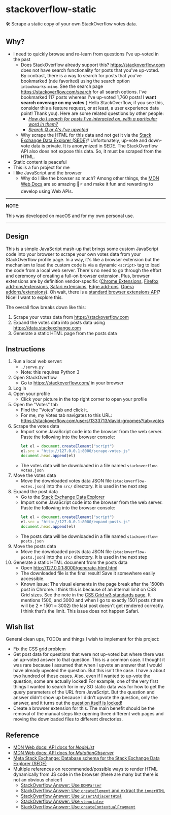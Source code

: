 # stackoverflow-static

🛠 Scrape a static copy of your own StackOverflow votes data.

## Why?

* I need to quickly browse and re-learn from questions I've up-voted in the past
    * Does StackOverflow already support this? <https://stackoverflow.com> does not have search functionality for posts
      that you've up-voted. By contrast, there is a way to search for posts that you've bookmarked (née favorited) using
      the search option `inbookmarks:mine`. See the search page <https://stackoverflow.com/search> for all search
      options. I've bookmarked 117 posts whereas I've up-voted 1,760 posts! **I want search coverage on my votes** (
      Hello StackOverflow, if you see this, consider this a feature request, or at least, a user experience data point!
      Thank you). Here are some related questions by other people:
        * [*How do I search for posts I've interacted on, with a particular word in
          them?*](https://meta.stackoverflow.com/q/302648)
        * [*Search Q or A's I've upvoted*](https://meta.stackoverflow.com/q/394635)
    * Why scrape the HTML for this data and not get it via
      the [Stack Exchange Data Explorer (SEDE)](https://data.stackexchange.com/)? Unfortunately, up-vote and down-vote
      data is private. It is anonymized in SEDE. The StackOverflow API also does not expose this data. So, it must be
      scraped from the HTML.
* Static content is peaceful
* This is a fun project for me
* I like JavaScript and the browser
    * Why do I like the browser so much? Among other things,
      the [MDN Web Docs](https://developer.mozilla.org/en-US/docs/MDN) are so amazing 🤩⭐️ and make it fun and rewarding
      to develop using Web APIs.

---
**NOTE**:

This was developed on macOS and for my own personal use.

---

## Design

This is a simple JavaScript mash-up that brings some custom JavaScript code into your browser to scrape your own votes
data from your StackOverflow profile page. In a way, it's like a browser extension but the mechanism to load the custom
code is via a dynamic `<script>` tag to load the code from a local web server. There's no need to go through the effort
and ceremony of creating a full-on browser extension. Plus, browser extensions are by definition vendor-specific ([Chrome Extensions](https://support.google.com/chrome_webstore/answer/1047776?hl=en&topic=1212379),
[Firefox add-ons/extensions](https://addons.mozilla.org/en-US/firefox/extensions/), [Safari extensions](https://apps.apple.com/us/story/id1377753262),
[Edge add-ons](https://microsoftedge.microsoft.com/addons/Microsoft-Edge-Extensions-Home), [Opera addons/extensions](https://addons.opera.com/en/extensions/)).
Oh wait, there is a [standard browser extensions API](https://developer.mozilla.org/en-US/docs/Mozilla/Add-ons/WebExtensions/Build_a_cross_browser_extension)?
Nice! I want to explore this.

The overall flow breaks down like this:

1. Scrape your votes data from <https://stackoverflow.com>
1. Expand the votes data into posts data using <https://data.stackexchange.com>
1. Generate a static HTML page from the posts data

## Instructions

1. Run a local web server:
    * `./serve.py`
    * Note: this requires Python 3
1. Open StackOverflow
    * Go to <https://stackoverflow.com/> in your browser
1. Log in
1. Open your profile
    * Click your picture in the top right corner to open your profile
1. Open the "Votes" tab
    * Find the "Votes" tab and click it.
    * For me, my Votes tab navigates to this URL: <https://stackoverflow.com/users/1333713/david-groomes?tab=votes>
1. Scrape the votes data
    * Import some JavaScript code into the browser from the web server. Paste the following into the browser console:
      ```javascript
      let el = document.createElement("script")
      el.src = "http://127.0.0.1:8000/scrape-votes.js"
      document.head.append(el)
      ```
    * The votes data will be downloaded in a file named `stackoverflow-votes.json`
1. Move the votes data
    * Move the downloaded votes data JSON file (`stackoverflow-votes.json`) into the `src/` directory. It is used in the
      next step
1. Expand the post data
    * Go to the [Stack Exchange Data Explorer](https://data.stackexchange.com/stackoverflow/query/new)
    * Import some JavaScript code into the browser from the web server. Paste the following into the browser console:
      ```javascript
      let el = document.createElement("script")
      el.src = "http://127.0.0.1:8000/expand-posts.js"
      document.head.append(el)
      ```
    * The posts data will be downloaded in a file named `stackoverflow-posts.json`
1. Move the posts data
    * Move the downloaded posts data JSON file (`stackoverflow-posts.json`) into the `src/` directory. It is used in the
      next step
1. Generate a static HTML document from the posts data
    * Open <http://127.0.0.1:8000/generate-html.html>
    * The downloaded file is the final result! Save it somewhere easily accessible.
    * Known issue: The visual elements in the page break after the 1500th post in Chrome. I think this is because of an internal
      limit on CSS Grid sizes. See the note in the [CSS Grid w3 standards page](https://www.w3.org/TR/css-grid-1/#overlarge-grids).
      It mentions 1500, and 3000 and when I go to exactly 1501 posts (there will be 2 * 1501 = 3002) the last post doesn't
      get rendered correctly. I think that's the limit. This issue does not happen Safari.

## Wish list

General clean ups, TODOs and things I wish to implement for this project:

* Fix the CSS grid problem
* Get post data for questions that were not up-voted but where there was an up-voted answer to that question. This is a
  common case. I thought it was rare because I assumed that when I upvote an answer that I would have already upvoted the
  question. But this isn't the case. I have a about two hundred of these cases. Also, even if I wanted to up-vote the question,
  some are actually locked! For example, one of the very first things I wanted to search for in my SO static data was for how
  to get the query parameters of the URL from JavaScript. But the question and answer didn't show up because I didn't upvote
  the question, only the answer, and it turns out the [question itself is locked](https://stackoverflow.com/q/901115/)! 
* Create a browser extension for this. The main benefit should be the removal of the manual steps like opening three different
  web pages and moving the downloaded files to different directories.

## Reference

* [MDN Web docs: API docs for *NodeList*](https://developer.mozilla.org/en-US/docs/Web/API/NodeList)
* [MDN Web docs: API docs for *MutationObserver*](https://developer.mozilla.org/en-US/docs/Web/API/MutationObserver)
* [Meta Stack Exchange: Database schema for the Stack Exchange Data Explorer (SEDE)](https://meta.stackexchange.com/a/2678)
* Multiple references on recommended/possible ways to render HTML dynamically from JS code in the browser (there are many
  but there is not an obvious choice!)
   * [StackOverflow Answer: Use `DOMParser`](https://stackoverflow.com/a/3104237)
   * [StackOverflow Answer: Use `createElement` and extract the `innerHTML`](https://stackoverflow.com/a/3104251)
   * [StackOverflow Answer: Use `insertAdjacentHtml`](https://stackoverflow.com/a/19241659)
   * [StackOverflow Answer: Use `<template>`](https://stackoverflow.com/a/35385518)
   * [StackOverflow Answer: Use `createContextualFragment`](https://stackoverflow.com/a/7326602/1333713)
